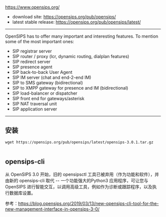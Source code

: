 https://www.opensips.org/

* download site: https://opensips.org/pub/opensips/
* latest stable release: https://opensips.org/pub/opensips/latest/

---

OpenSIPS has to offer many important and interesting features. To mention some of the most important ones:

* SIP registrar server
* SIP router / proxy (lcr, dynamic routing, dialplan features)
* SIP redirect server
* SIP presence agent
* SIP back-to-back User Agent
* SIP IM server (chat and end-2-end IM)
* SIP to SMS gateway (bidirectional)
* SIP to XMPP gateway for presence and IM (bidirectional)
* SIP load-balancer or dispatcher
* SIP front end for gateways/asterisk
* SIP NAT traversal unit
* SIP application server

---

## 安装

```
wget https://opensips.org/pub/opensips/latest/opensips-3.0.1.tar.gz


```


## opensips-cli

从 OpenSIPS 3.0 开始，旧的 opensipsctl 工具已被弃用（作为功能和软件），并由新的 opensips-cli 取代 -- 一个功能强大的Python3 应用程序，可让您与 OpenSIPS 进行智能交互，以调用高级工具，例如作为诊断或跟踪程序，以及执行数据库设置。

参考：https://blog.opensips.org/2019/03/13/new-opensips-cli-tool-for-the-new-management-interface-in-opensips-3-0/

